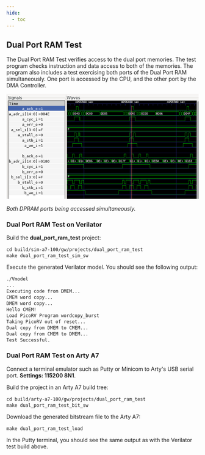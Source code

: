 ```yaml
---
hide:
  - toc
---
```


## Dual Port RAM Test

The Dual Port RAM Test verifies access to the dual port memories. The test program checks instruction and data access to both of the memories. The program also includes a test exercising both ports of the Dual Port RAM simultaneously. One port is accessed by the CPU, and the other port by the DMA Controller.

![DPRAM simultaneous access.](assets/dpram_simultaneous_access.png)

*Both DPRAM ports being accessed simultaneously.*

### Dual Port RAM Test on Verilator

Build the **dual_port_ram_test** project:

```
cd build/sim-a7-100/gw/projects/dual_port_ram_test
make dual_port_ram_test_sim_sw
```

Execute the generated Verilator model. You should see the following output:

```
./Vmodel
...
Executing code from DMEM...
CMEM word copy...
DMEM word copy...
Hello CMEM!
Load PicoRV Program wordcopy_burst
Taking PicoRV out of reset...
Dual copy from DMEM to CMEM...
Dual copy from CMEM to DMEM...
Test Successful.
```

### Dual Port RAM Test on Arty A7

Connect a terminal emulator such as Putty or Minicom to Arty's USB serial port. **Settings: 115200 8N1**.

Build the project in an Arty A7 build tree:

```
cd build/arty-a7-100/gw/projects/dual_port_ram_test
make dual_port_ram_test_bit_sw
```

Download the generated bitstream file to the Arty A7:

```
make dual_port_ram_test_load
```

In the Putty terminal, you should see the same output as with the Verilator test build above.
